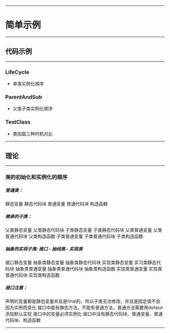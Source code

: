 ------
# 简单示例

------
## 代码示例

------
### LifeCycle
- 单类实例化顺序
### ParentAndSub
- 父类子类实例化顺序
### TestClass
- 类加载三种时机对比

 
------
## 理论

------
### 类的初始化和实例化的顺序
##### 普通类：
静态变量
静态代码块
普通变量
普通代码块
构造函数
##### 继承的子类：
父类静态变量
父类静态代码块
子类静态变量
子类静态代码块
父类普通变量
父类普通代码块
父类构造函数
子类普通变量
子类普通代码块
子类构造函数
##### 抽象的实现子类: 接口 - 抽线类 - 实现类
接口静态变量
抽象类静态变量
抽象类静态代码块
实现类静态变量
实习类静态代码块
抽象类普通变量
抽象类普通代码块
抽象类构造函数
实现类普通变量
实现类普通代码块
实现类构造函数
##### 接口注意：
声明的变量都是静态变量并且是final的，所以子类无法修改，并且是固定值不会因为实例而变化
接口中能有静态方法，不能有普通方法，普通方法需要用defalut添加默认实现
接口中的变量必须实例化
接口中没有静态代码块、普通变量、普通代码块、构造函数

------



